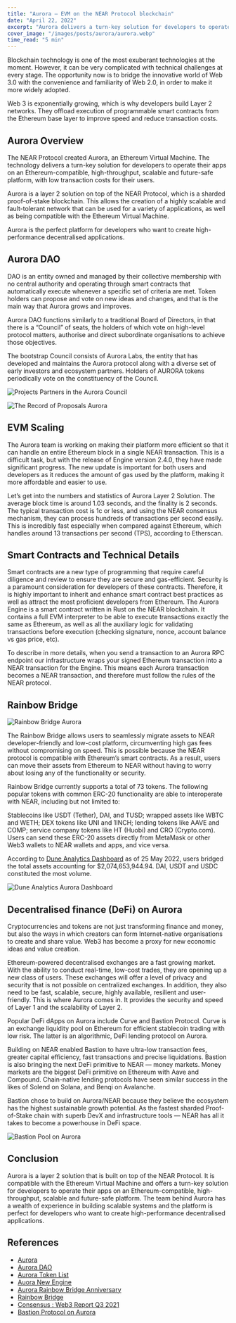 ```yaml
---
title: "Aurora — EVM on the NEAR Protocol blockchain"
date: "April 22, 2022"
excerpt: "Aurora delivers a turn-key solution for developers to operate their apps on an Ethereum-compatible, high-throughput, scalable and future-safe platform, with low transaction costs for their users."
cover_image: "/images/posts/aurora/aurora.webp"
time_read: "5 min"
---
```


Blockchain technology is one of the most exuberant technologies at the moment. However, it can be very complicated with technical challenges at every stage. The opportunity now is to bridge the innovative world of Web 3.0 with the convenience and familiarity of Web 2.0, in order to make it more widely adopted.

Web 3 is exponentially growing, which is why developers build Layer 2 networks. They offload execution of programmable smart contracts from the Ethereum base layer to improve speed and reduce transaction costs.

## Aurora Overview

The NEAR Protocol created Aurora, an Ethereum Virtual Machine. The technology delivers a turn-key solution for developers to operate their apps on an Ethereum-compatible, high-throughput, scalable and future-safe platform, with low transaction costs for their users.

Aurora is a layer 2 solution on top of the NEAR Protocol, which is a sharded proof-of-stake blockchain. This allows the creation of a highly scalable and fault-tolerant network that can be used for a variety of applications, as well as being compatible with the Ethereum Virtual Machine.

Aurora is the perfect platform for developers who want to create high-performance decentralised applications.

## Aurora DAO

DAO is an entity owned and managed by their collective membership with no central authority and operating through smart contracts that automatically execute whenever a specific set of criteria are met. Token holders can propose and vote on new ideas and changes, and that is the main way that Aurora grows and improves.

Aurora DAO functions similarly to a traditional Board of Directors, in that there is a “Council” of seats, the holders of which vote on high-level protocol matters, authorise and direct subordinate organisations to achieve those objectives.

The bootstrap Council consists of Aurora Labs, the entity that has developed and maintains the Aurora protocol along with a diverse set of early investors and ecosystem partners. Holders of AURORA tokens periodically vote on the constituency of the Council.

![Projects Partners in the Aurora Council](/images/posts/aurora/au1.webp)

![The Record of Proposals Aurora](/images/posts/aurora/au2.webp)

## EVM Scaling

The Aurora team is working on making their platform more efficient so that it can handle an entire Ethereum block in a single NEAR transaction. This is a difficult task, but with the release of Engine version 2.4.0, they have made significant progress. The new update is important for both users and developers as it reduces the amount of gas used by the platform, making it more affordable and easier to use.

Let’s get into the numbers and statistics of Aurora Layer 2 Solution. The average block time is around 1.03 seconds, and the finality is 2 seconds. The typical transaction cost is 1c or less, and using the NEAR consensus mechanism, they can process hundreds of transactions per second easily. This is incredibly fast especially when compared against Ethereum, which handles around 13 transactions per second (TPS), according to Etherscan.

## Smart Contracts and Technical Details

Smart contracts are a new type of programming that require careful diligence and review to ensure they are secure and gas-efficient. Security is a paramount consideration for developers of these contracts. Therefore, it is highly important to inherit and enhance smart contract best practices as well as attract the most proficient developers from Ethereum.
The Aurora Engine is a smart contract written in Rust on the NEAR blockchain. It contains a full EVM interpreter to be able to execute transactions exactly the same as Ethereum, as well as all the auxiliary logic for validating transactions before execution (checking signature, nonce, account balance vs gas price, etc).

To describe in more details, when you send a transaction to an Aurora RPC endpoint our infrastructure wraps your signed Ethereum transaction into a NEAR transaction for the Engine. This means each Aurora transaction becomes a NEAR transaction, and therefore must follow the rules of the NEAR protocol.

## Rainbow Bridge

![Rainbow Bridge Aurora](/images/posts/aurora/au3.webp)

The Rainbow Bridge allows users to seamlessly migrate assets to NEAR developer-friendly and low-cost platform, circumventing high gas fees without compromising on speed. This is possible because the NEAR protocol is compatible with Ethereum’s smart contracts. As a result, users can move their assets from Ethereum to NEAR without having to worry about losing any of the functionality or security.

Rainbow Bridge currently supports a total of 73 tokens. The following popular tokens with common ERC-20 functionality are able to interoperate with NEAR, including but not limited to:

Stablecoins like USDT (Tether), DAI, and TUSD; wrapped assets like WBTC and WETH; DEX tokens like UNI and 1INCH; lending tokens like AAVE and COMP; service company tokens like HT (Huobi) and CRO (Crypto.com). Users can send these ERC-20 assets directly from MetaMask or other Web3 wallets to NEAR wallets and apps, and vice versa.

According to [Dune Analytics Dashboard](https://dune.com/zavodil/rainbow-bridge) as of 25 May 2022, users bridged the total assets accounting for $2,074,653,944.94. DAI, USDT and USDC constituted the most volume.

![Dune Analytics Aurora Dashboard](/images/posts/aurora/au4.webp)

## Decentralised finance (DeFi) on Aurora

Cryptocurrencies and tokens are not just transforming finance and money, but also the ways in which creators can form Internet-native organisations to create and share value. Web3 has become a proxy for new economic ideas and value creation.

Ethereum-powered decentralised exchanges are a fast growing market. With the ability to conduct real-time, low-cost trades, they are opening up a new class of users. These exchanges will offer a level of privacy and security that is not possible on centralized exchanges. In addition, they also need to be fast, scalable, secure, highly available, resilient and user-friendly. This is where Aurora comes in. It provides the security and speed of Layer 1 and the scalability of Layer 2.

Popular DeFi dApps on Aurora include Curve and Bastion Protocol. Curve is an exchange liquidity pool on Ethereum for efficient stablecoin trading with low risk. The latter is an algorithmic, DeFi lending protocol on Aurora.

Building on NEAR enabled Bastion to have ultra-low transaction fees, greater capital efficiency, fast transactions and precise liquidations. Bastion is also bringing the next DeFi primitive to NEAR — money markets. Money markets are the biggest DeFi primitive on Ethereum with Aave and Compound. Chain-native lending protocols have seen similar success in the likes of Solend on Solana, and Benqi on Avalanche.

Bastion chose to build on Aurora/NEAR because they believe the ecosystem has the highest sustainable growth potential. As the fastest sharded Proof-of-Stake chain with superb DevX and infrastructure tools — NEAR has all it takes to become a powerhouse in DeFi space.

![Bastion Pool on Aurora](/images/posts/aurora/au5.webp)

## Conclusion

Aurora is a layer 2 solution that is built on top of the NEAR Protocol. It is compatible with the Ethereum Virtual Machine and offers a turn-key solution for developers to operate their apps on an Ethereum-compatible, high-throughput, scalable and future-safe platform. The team behind Aurora has a wealth of experience in building scalable systems and the platform is perfect for developers who want to create high-performance decentralised applications.

## References

- [Aurora](https://aurora.dev/)
- [Aurora DAO](https://aurora.dev/dao)
- [Aurora Token List](https://aurora.dev/tokens)
- [Auora New Engine](https://aurora.dev/blog/aurora-engine-2-4-0-release)
- [Aurora Rainbow Bridge Anniversary](https://aurora.dev/blog/rainbow-bridge-1-year-anniversary)
- [Rainbow Bridge](https://rainbowbridge.app/about)
- [Consensus : Web3 Report Q3 2021](https://consensys.net/reports/web3-report-q3-2021/)
- [Bastion Protocol on Aurora](https://aurora.dev/ecosystem/bastion-protocol)
